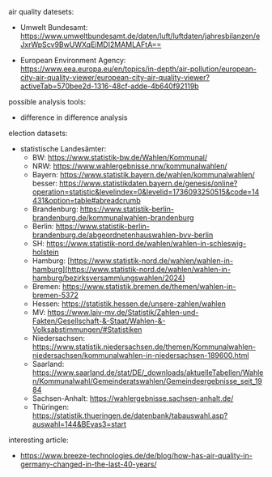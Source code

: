 air quality datesets:

- Umwelt Bundesamt: 
https://www.umweltbundesamt.de/daten/luft/luftdaten/jahresbilanzen/eJxrWpScv9BwUWXqEiMDI2MAMLAFtA==

- European Environment Agency:
https://www.eea.europa.eu/en/topics/in-depth/air-pollution/european-city-air-quality-viewer/european-city-air-quality-viewer?activeTab=570bee2d-1316-48cf-adde-4b640f92119b

possible analysis tools: 
- difference in difference analysis

election datasets:
- statistische Landesämter:
  - BW: https://www.statistik-bw.de/Wahlen/Kommunal/
  - NRW: https://www.wahlergebnisse.nrw/kommunalwahlen/
  - Bayern: https://www.statistik.bayern.de/wahlen/kommunalwahlen/ besser: https://www.statistikdaten.bayern.de/genesis/online?operation=statistic&levelindex=0&levelid=1736093250515&code=14431&option=table#abreadcrumb 
  - Brandenburg: https://www.statistik-berlin-brandenburg.de/kommunalwahlen-brandenburg
  - Berlin: https://www.statistik-berlin-brandenburg.de/abgeordnetenhauswahlen-bvv-berlin
  - SH: https://www.statistik-nord.de/wahlen/wahlen-in-schleswig-holstein
  - Hamburg: [https://www.statistik-nord.de/wahlen/wahlen-in-hamburg](https://www.statistik-nord.de/wahlen/wahlen-in-hamburg/bezirksversammlungswahlen/2024) 
  - Bremen: https://www.statistik.bremen.de/themen/wahlen-in-bremen-5372
  - Hessen: https://statistik.hessen.de/unsere-zahlen/wahlen
  - MV: https://www.laiv-mv.de/Statistik/Zahlen-und-Fakten/Gesellschaft-&-Staat/Wahlen-&-Volksabstimmungen/#Statistiken
  - Niedersachsen: https://www.statistik.niedersachsen.de/themen/Kommunalwahlen-niedersachsen/kommunalwahlen-in-niedersachsen-189600.html
  - Saarland: https://www.saarland.de/stat/DE/_downloads/aktuelleTabellen/Wahlen/Kommunalwahl/Gemeinderatswahlen/Gemeindeergebnisse_seit_1984
  - Sachsen-Anhalt: https://wahlergebnisse.sachsen-anhalt.de/
  - Thüringen: https://statistik.thueringen.de/datenbank/tabauswahl.asp?auswahl=144&BEvas3=start

interesting article: 
- https://www.breeze-technologies.de/de/blog/how-has-air-quality-in-germany-changed-in-the-last-40-years/

